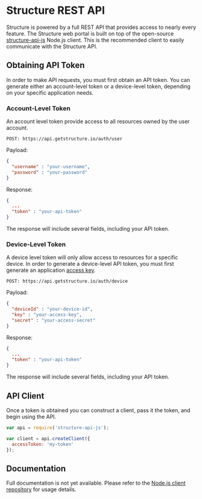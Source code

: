 # Structure REST API

Structure is powered by a full REST API that provides access to nearly every feature. The Structure web portal is built on top of the open-source <a href="https://github.com/GetStructure/structure-api-js" target="_blank">structure-api-js</a> Node.js client. This is the recommended client to easily communicate with the Structure API.

## Obtaining API Token

In order to make API requests, you must first obtain an API token. You can generate either an account-level token or a device-level token, depending on your specific application needs.

### Account-Level Token

An account level token provide access to all resources owned by the user account.

`POST: https://api.getstructure.io/auth/user`

Payload:

```json
{
  "username" : "your-username",
  "password" : "your-password"
}
```

Response:

```json
{
  ...
  "token" : "your-api-token"
}
```

The response will include several fields, including your API token.

### Device-Level Token

A device level token will only allow access to resources for a specific device. In order to generate a device-level API token, you must first generate an application [access key](/applications/access-keys).

`POST: https://api.getstructure.io/auth/device`

Payload:

```json
{
  "deviceId" : "your-device-id",
  "key" : "your-access-key",
  "secret" : "your-access-secret"
}
```

Response:

```json
{
  ...
  "token" : "your-api-token"
}
```

The response will include several fields, including your API token.

## API Client

Once a token is obtained you can construct a client, pass it the token, and begin using the API.

```JavaScript
var api = require('structure-api-js');

var client = api.createClient({
  accessToken: 'my-token'
});
```

## Documentation

Full documentation is not yet available. Please refer to the <a href="https://github.com/GetStructure/structure-api-js" target="_blank">Node.js client repository</a> for usage details.
